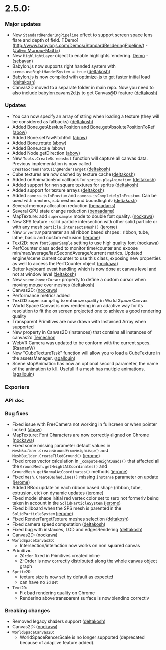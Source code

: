 # 2.5.0:

### Major updates
- New `StandardRenderingPipeline` effect to support screen space lens flare and depth of field. []Demo](http://www.babylonjs.com/Demos/StandardRenderingPipeline/) - ([Julien Moreau-Mathis](https://github.com/julien-moreau))
- New `HighlightLayer` object to enable highlights rendering. [Demo](http://www.babylonjs.com/Demos/Highlights/) - ([sebavan](https://github.com/sebavan))
- Babylon.js now supports right handed system with ```scene.useRightHandedSystem = true``` ([deltakosh](https://github.com/deltakosh))
- Babylon.js is now compiled with [optimize-js](https://github.com/nolanlawson/optimize-js) to get faster initial load ([deltakosh](https://github.com/deltakosh))
- Canvas2D moved to a separate folder in main repo. Now you need to also include babylon.cavans2d.js to get Canvas@D feature ([deltakosh](https://github.com/deltakosh))

### Updates
- You can now specify an array of string when loading a texture (they will be considered as fallbacks) ([deltakosh](https://github.com/deltakosh))
- Added Bone.getAbsolutePosition and Bone.getAbsolutePositionToRef ([abow](https://github.com/abow))
- Added Bone.setYawPitchRoll ([abow](https://github.com/abow))
- Added Bone.rotate ([abow](https://github.com/abow))
- Added Bone.scale ([abow](https://github.com/abow))
- Added Node.getDirection ([abow](https://github.com/abow))
- New ```Tools.CreateScreenshot``` function will capture all canvas data. Previous implementation is now called `CreateScreenshotUsingRenderTarget` ([deltakosh](https://github.com/deltakosh)) 
- Cube textures are now cached by texture cache ([deltakosh](https://github.com/deltakosh)) 
- Added onAnimationEnd callback for `sprite.playAnimation` ([deltakosh](https://github.com/deltakosh)) 
- Added support for non square textures for sprites ([deltakosh](https://github.com/deltakosh)) 
- Added support for texture arrays ([deltakosh](https://github.com/deltakosh)) 
- Added `camera.isInFrustum` and `camera.isCompletelyInFrustum`. Can be used with meshes, submeshes and boundingInfo ([deltakosh](https://github.com/deltakosh)) 
- Several memory allocation reduction ([benaadams](https://github.com/benaadams))
- Several GPU state change reduction ([benaadams](https://github.com/benaadams)) 
- MapTexture: add `supersample` mode to double font quality. ([nockawa](https://github.com/nockawa))
- New SPS feature : solid particle intersection with other solid particle or with any mesh `particle.intersectsMesh()` ([jerome](https://github.com/jbousquie))
- New `invertUV` parameter an all ribbon based shapes : ribbon, tube, lathe, basic and custom extrusion ([jerome](https://github.com/jbousquie))
- Text2D: new `fontSuperSample` setting to use high quality font ([nockawa](https://github.com/nockawa))
- PerfCounter class added to monitor time/counter and expose min/max/average/lastSecondAverage/current metrics. Updated engine/scene current counter to use this class, exposing new properties as well to access the PerfCounter object ([nockawa](https://github.com/nockawa))
- Better keyboard event handling which is now done at canvas level and not at window level ([deltakosh](https://github.com/deltakosh)) 
- New `scene.hoverCursor` property to define a custom cursor when moving mouse over meshes ([deltakosh](https://github.com/deltakosh)) 
- Canvas2D: ([nockawa](https://github.com/nockawa)) 
 - Performance metrics added
 - Text2D super sampling to enhance quality in World Space Canvas
 - World Space Canvas is now rendering in an adaptive way for its resolution to fit the on screen projected one to achieve a good rendering quality
 - Transparent Primitives are now drawn with Instanced Array when supported
 - New property in Canvas2D (instances) that contains all instances of canvas2d [Temechon](https://github.com/Temechon)
- WebVR Camera was updated to be conform with the current specs. ([RaananW](https://github.com/RaananW)) 
- New "CubeTextureTask" function will allow you to load a CubeTexture in the assetsManager. ([agallouin](https://github.com/AGallouin)) 
- Scene.stopAnimation has now an optional second parameter, the name of the animation to kill.
Usefull if a mesh has multiple animations. ([agallouin](https://github.com/AGallouin)) 

### Exporters
    
### API doc

### Bug fixes
- Fixed issue with FreeCamera not working in fullscreen or when pointer locked ([abow](https://github.com/abow))
- MapTexture: Font Characters are now correctly aligned on Chrome ([nockawa](https://github.com/nockawa))
- Fixed some missing parameter default values in `MeshBuilder.CreateGroundFromHeightMap()` and `MeshBuilder.CreateTiledGround()` ([jerome](https://github.com/jbousquie))
- Fixed cross vector calculation in `_computeHeightQuads()` that affected  all the `GroundMesh.getHeightAtCoordinates()` and `GroundMesh.getNormalAtCoordinates()` methods ([jerome](https://github.com/jbousquie))
- Fixed `Mesh.CreateDashedLines()` missing `instance` parameter on update ([jerome](https://github.com/jbousquie))
- Added BBox update on each ribbon based shape (ribbon, tube, extrusion, etc) on dynamic updates ([jerome](https://github.com/jbousquie))
- Fixed model shape initial red vertex color set to zero not formerly being taken in account in the `SolidParticleSystem` ([jerome](https://github.com/jbousquie))
- Fixed billboard when the SPS mesh is parented in the `SolidParticleSystem` ([jerome](https://github.com/jbousquie))
- Fixed RenderTargetTexture meshes selection ([deltakosh](https://github.com/deltakosh))
- Fixed camera speed computation ([deltakosh](https://github.com/deltakosh))
- Fixed bug with instances, LOD and edgesRendering ([deltakosh](https://github.com/deltakosh))
- Canvas2D: ([nockawa](https://github.com/nockawa))
 - `WorldSpaceCanvas2D`:
	- Intersection/interaction now works on non squared canvas
 - Primitive:
	- `ZOrder` fixed in Primitives created inline
	- Z-Order is now correctly distributed along the whole canvas object graph
 - `Sprite2D`: 
	- texture size is now set by default as expected
	- can have no `id` set
 - `Text2D`: 
	- Fix bad rendering quality on Chrome
	- Rendering above transparent surface is now blending correctly

### Breaking changes
 - Removed legacy shaders support ([deltakosh](https://github.com/deltakosh))
 - Canvas2D: ([nockawa](https://github.com/nockawa))
  - `WorldSpaceCanvas2D`:
	- WorldSpaceRenderScale is no longer supported (deprecated because of adaptive feature added).

